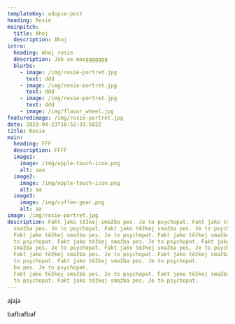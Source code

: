 ```yaml
---
templateKey: adopce-post
heading: Rosie
mainpitch:
  title: Ahoj
  description: Ahoj
intro:
  heading: Ahoj rosie
  description: Jak se masggggggg
  blurbs:
    - image: /img/rosie-portret.jpg
      text: ddd
    - image: /img/rosie-portret.jpg
      text: ddd
    - image: /img/rosie-portret.jpg
      text: ddd
    - image: /img/flavor_wheel.jpg
featuredimage: /img/rosie-portret.jpg
date: 2023-04-23T16:52:33.582Z
title: Rosie
main:
  heading: FFF
  description: FFFF
  image1:
    image: /img/apple-touch-icon.png
    alt: aaa
  image2:
    image: /img/apple-touch-icon.png
    alt: aa
  image3:
    image: /img/coffee-gear.png
    alt: aa
image: /img/rosie-portret.jpg
description: Fakt jako těžkej smažba pes. Je to psychopat. Fakt jako těžkej
  smažba pes. Je to psychopat. Fakt jako těžkej smažba pes. Je to psychopat.
  Fakt jako těžkej smažba pes. Je to psychopat. Fakt jako těžkej smažba pes. Je
  to psychopat. Fakt jako těžkej smažba pes. Je to psychopat. Fakt jako těžkej
  smažba pes. Je to psychopat. Fakt jako těžkej smažba pes. Je to psychopat.
  Fakt jako těžkej smažba pes. Je to psychopat. Fakt jako těžkej smažba pes. Je
  to psychopat. Fakt jako těžkej smažba pes. Je to psychopat.
  ba pes. Je to psychopat.
  Fakt jako těžkej smažba pes. Je to psychopat. Fakt jako těžkej smažba pes. Je
  to psychopat. Fakt jako těžkej smažba pes. Je to psychopat.
---
```

a﻿jaja



b﻿afbafbaf